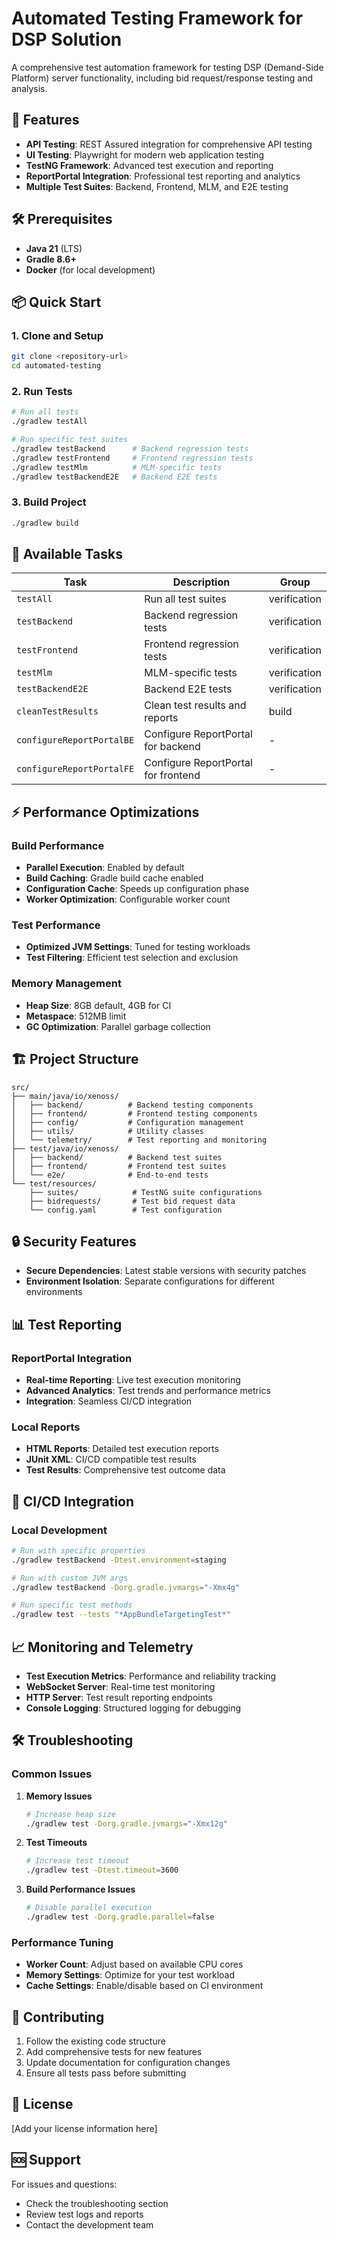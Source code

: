 # Automated Testing Framework for DSP Solution

A comprehensive test automation framework for testing DSP (Demand-Side Platform) server functionality, including bid request/response testing and analysis.

## 🚀 Features

- **API Testing**: REST Assured integration for comprehensive API testing
- **UI Testing**: Playwright for modern web application testing
- **TestNG Framework**: Advanced test execution and reporting
- **ReportPortal Integration**: Professional test reporting and analytics
- **Multiple Test Suites**: Backend, Frontend, MLM, and E2E testing

## 🛠️ Prerequisites

- **Java 21** (LTS)
- **Gradle 8.6+**
- **Docker** (for local development)

## 📦 Quick Start

### 1. Clone and Setup
```bash
git clone <repository-url>
cd automated-testing
```

### 2. Run Tests
```bash
# Run all tests
./gradlew testAll

# Run specific test suites
./gradlew testBackend      # Backend regression tests
./gradlew testFrontend     # Frontend regression tests
./gradlew testMlm          # MLM-specific tests
./gradlew testBackendE2E   # Backend E2E tests
```

### 3. Build Project
```bash
./gradlew build
```

## 🔧 Available Tasks

| Task | Description | Group |
|------|-------------|-------|
| `testAll` | Run all test suites | verification |
| `testBackend` | Backend regression tests | verification |
| `testFrontend` | Frontend regression tests | verification |
| `testMlm` | MLM-specific tests | verification |
| `testBackendE2E` | Backend E2E tests | verification |
| `cleanTestResults` | Clean test results and reports | build |
| `configureReportPortalBE` | Configure ReportPortal for backend | - |
| `configureReportPortalFE` | Configure ReportPortal for frontend | - |

## ⚡ Performance Optimizations

### Build Performance
- **Parallel Execution**: Enabled by default
- **Build Caching**: Gradle build cache enabled
- **Configuration Cache**: Speeds up configuration phase
- **Worker Optimization**: Configurable worker count

### Test Performance
- **Optimized JVM Settings**: Tuned for testing workloads
- **Test Filtering**: Efficient test selection and exclusion

### Memory Management
- **Heap Size**: 8GB default, 4GB for CI
- **Metaspace**: 512MB limit
- **GC Optimization**: Parallel garbage collection

## 🏗️ Project Structure

```
src/
├── main/java/io/xenoss/
│   ├── backend/          # Backend testing components
│   ├── frontend/         # Frontend testing components
│   ├── config/           # Configuration management
│   ├── utils/            # Utility classes
│   └── telemetry/        # Test reporting and monitoring
├── test/java/io/xenoss/
│   ├── backend/          # Backend test suites
│   ├── frontend/         # Frontend test suites
│   └── e2e/              # End-to-end tests
└── test/resources/
    ├── suites/            # TestNG suite configurations
    ├── bidrequests/       # Test bid request data
    └── config.yaml        # Test configuration
```

## 🔒 Security Features

- **Secure Dependencies**: Latest stable versions with security patches
- **Environment Isolation**: Separate configurations for different environments

## 📊 Test Reporting

### ReportPortal Integration
- **Real-time Reporting**: Live test execution monitoring
- **Advanced Analytics**: Test trends and performance metrics
- **Integration**: Seamless CI/CD integration

### Local Reports
- **HTML Reports**: Detailed test execution reports
- **JUnit XML**: CI/CD compatible test results
- **Test Results**: Comprehensive test outcome data

## 🚀 CI/CD Integration

### Local Development
```bash
# Run with specific properties
./gradlew testBackend -Dtest.environment=staging

# Run with custom JVM args
./gradlew testBackend -Dorg.gradle.jvmargs="-Xmx4g"

# Run specific test methods
./gradlew test --tests "*AppBundleTargetingTest*"
```

## 📈 Monitoring and Telemetry

- **Test Execution Metrics**: Performance and reliability tracking
- **WebSocket Server**: Real-time test monitoring
- **HTTP Server**: Test result reporting endpoints
- **Console Logging**: Structured logging for debugging

## 🛠️ Troubleshooting

### Common Issues

1. **Memory Issues**
   ```bash
   # Increase heap size
   ./gradlew test -Dorg.gradle.jvmargs="-Xmx12g"
   ```

2. **Test Timeouts**
   ```bash
   # Increase test timeout
   ./gradlew test -Dtest.timeout=3600
   ```

3. **Build Performance Issues**
   ```bash
   # Disable parallel execution
   ./gradlew test -Dorg.gradle.parallel=false
   ```

### Performance Tuning

- **Worker Count**: Adjust based on available CPU cores
- **Memory Settings**: Optimize for your test workload
- **Cache Settings**: Enable/disable based on CI environment

## 🤝 Contributing

1. Follow the existing code structure
2. Add comprehensive tests for new features
3. Update documentation for configuration changes
4. Ensure all tests pass before submitting

## 📄 License

[Add your license information here]

## 🆘 Support

For issues and questions:
- Check the troubleshooting section
- Review test logs and reports
- Contact the development team
